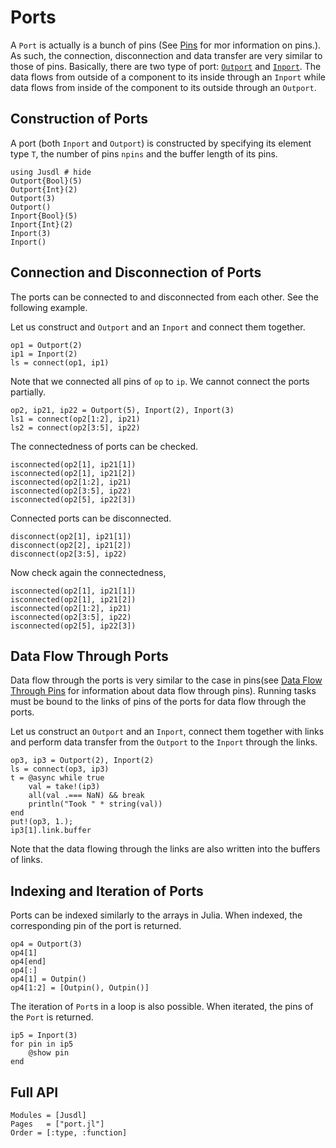  # Ports

A `Port` is actually is a bunch of pins (See [Pins](@ref) for mor information on pins.). As such, the connection, disconnection and data transfer are very similar to those of pins. Basically, there are two type of port: [`Outport`](@ref) and [`Inport`](@ref). The data flows from outside of a component to its inside through an `Inport` while data flows from inside of the component to its outside through an `Outport`.

## Construction of Ports
A port (both `Inport` and `Outport`) is constructed by specifying its element type `T`, the number of pins `npins` and the buffer length of its pins.

```@repl port_example_1
using Jusdl # hide
Outport{Bool}(5)
Outport{Int}(2) 
Outport(3) 
Outport() 
Inport{Bool}(5)
Inport{Int}(2) 
Inport(3) 
Inport() 
```

## Connection and Disconnection of Ports
The ports can be connected to and disconnected from each other. See the following example.

Let us construct and `Outport` and an `Inport` and connect them together.
```@repl port_example_1
op1 = Outport(2)  
ip1 = Inport(2) 
ls = connect(op1, ip1)
```
Note that we connected all pins of `op` to `ip`. We cannot connect the ports partially. 
```@repl port_example_1
op2, ip21, ip22 = Outport(5), Inport(2), Inport(3) 
ls1 = connect(op2[1:2], ip21)
ls2 = connect(op2[3:5], ip22)
```
The connectedness of ports can be checked. 
```@repl port_example_1
isconnected(op2[1], ip21[1])
isconnected(op2[1], ip21[2])
isconnected(op2[1:2], ip21)
isconnected(op2[3:5], ip22)
isconnected(op2[5], ip22[3])
```
Connected ports can be disconnected.
```@repl port_example_1
disconnect(op2[1], ip21[1])
disconnect(op2[2], ip21[2])
disconnect(op2[3:5], ip22)
```
Now check again the connectedness,
```@repl port_example_1
isconnected(op2[1], ip21[1])
isconnected(op2[1], ip21[2])
isconnected(op2[1:2], ip21)
isconnected(op2[3:5], ip22)
isconnected(op2[5], ip22[3])
```

## Data Flow Through Ports
Data flow through the ports is very similar to the case in pins(see [Data Flow Through Pins](@ref) for information about data flow through pins). Running tasks must be bound to the links of pins of the ports for data flow through the ports.

Let us construct an `Outport` and an `Inport`, connect them together with links and perform data transfer from the `Outport` to the `Inport` through the links. 
```@repl port_example_1
op3, ip3 = Outport(2), Inport(2)
ls = connect(op3, ip3)
t = @async while true
    val = take!(ip3)
    all(val .=== NaN) && break
    println("Took " * string(val))
end
put!(op3, 1.);
ip3[1].link.buffer
```
Note that the data flowing through the links are also written into the buffers of links.

## Indexing and Iteration of Ports 
Ports can be indexed similarly to the arrays in Julia. When indexed, the corresponding pin of the port is returned.
```@repl port_example_1
op4 = Outport(3) 
op4[1]
op4[end] 
op4[:]
op4[1] = Outpin()
op4[1:2] = [Outpin(), Outpin()]
```
The iteration of `Port`s in a loop is also possible. When iterated, the pins of the `Port` is returned.
```@repl port_example_1
ip5 = Inport(3)
for pin in ip5
    @show pin
end
```

## Full API 
```@autodocs
Modules = [Jusdl]
Pages   = ["port.jl"]
Order = [:type, :function]
```